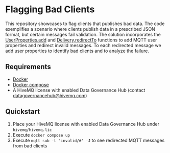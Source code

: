 # Flagging Bad Clients

This repository showcases to flag clients that publishes bad data. 
The code exemplifies a scenario where clients publish data in a prescribed JSON format, but certain messages fail validation. 
The solution incorporates the [UserProperties.add](https://docs.hivemq.com/hivemq/4.16/data-governance-hub/policies.html#user-properties-add-function)
and [Delivery.redirectTo](https://docs.hivemq.com/hivemq/4.16/data-governance-hub/policies.html#delivery-redirect-to-function)
functions to add MQTT user properties and redirect invalid messages.
To each redirected message we add user properties to identify bad clients and to analyze the failure.

## Requirements
- [Docker](https://www.docker.com/) 
- [Docker compose](https://docs.docker.com/compose/) 
- A HiveMQ license with enabled Data Governance Hub (contact [datagovernancehub@hivemq.com](mailto:datagovernancehub@hivemq.com))

## Quickstart

1. Place your HiveMQ license with enabled Data Governance Hub under `hivemq/hivemq.lic`
2. Execute `docker compose up`
3. Execute `mqtt sub -t 'invalid/#' -J` to see redirected MQTT messages from bad clients